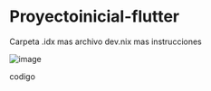 # Proyectoinicial-flutter
Carpeta .idx mas archivo dev.nix mas instrucciones

![image](https://github.com/user-attachments/assets/22255243-d3a1-4357-aa5b-4db1c1cac25c)

codigo
